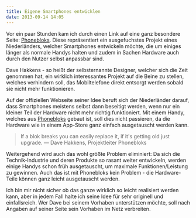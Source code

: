 ```yaml
---
title: Eigene Smartphones entwicklen
date: 2013-09-14 14:05
---
```


Vor ein paar Stunden kam ich durch einen Link auf eine ganz besondere Seite: [Phonebloks][1]. Diese repräsentiert ein ausgefuchstes Projekt eines Niederländers, welcher Smartphones entwickeln möchte, die um einiges länger als normale Handys halten und zudem in Sachen Hardware auch durch den Nutzer selbst anpassbar sind.

Dave Hakkens - so heißt der selbsternannte Designer, welcher sich die Zeit genommen hat, ein wirklich interessantes Projekt auf die Beine zu stellen, welches verhindern soll, das Mobiltelefone direkt entsorgt werden sobald sie nicht mehr funktionieren.

Auf der offiziellen Webseite seiner Idee beruft sich der Niederländer darauf, dass Smartphones meistens selbst dann beseitigt werden, wenn nur ein kleiner Teil der Hardware nicht mehr richtig funktioniert. Mit einem Handy, welches aus [Phonebloks][1] gebaut ist, soll dies nicht passieren, da die Hardware wie in einem App-Store ganz einfach ausgetauscht werden kann.

> If a blok breaks you can easily replace it, if it's getting old just upgrade. — Dave Hakkens, Projektleiter Phonebloks

Weitergehend wird auch das wohl größte Problem eliminiert: Da sich die Technik-Industrie und deren Produkte so rasant weiter entwickeln, werden einige Handys schon früh ausgetauscht, um maximale Funktionen/Leistung zu gewinnen. Auch das ist mit Phonebloks kein Problem - die Hardware-Teile können ganz leicht ausgetauscht werden.

Ich bin mir nicht sicher ob das ganze wirklich so leicht realisiert werden kann, aber in jedem Fall halte ich seine Idee für sehr originell und einfallsreich. Wer Dave bei seinem Vorhaben unterstützen möchte, soll nach Angaben auf seiner Seite sein Vorhaben im Netz verbreiten.

[1]: http://phonebloks.com/